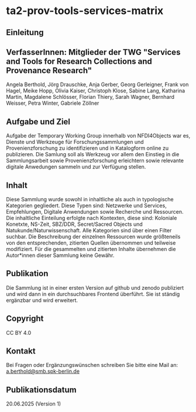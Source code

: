 # ta2-prov-tools-services-matrix

## Einleitung

## VerfasserInnen: Mitglieder der TWG "Services and Tools for Research Collections and Provenance Research"

Angela Berthold, Jörg Drauschke, Anja Gerber, Georg Gerleigner, Frank von Hagel, Meike Hopp, Olivia Kaiser, Christoph Klose, Sabine Lang, Katharina Martin, Magdalene Schlösser, Florian Thiery, Sarah Wagner, Bernhard Weisser, Petra Winter, Gabriele Zöllner

## Aufgabe und Ziel 
Aufgabe der Temporary Working Group innerhalb von NFDI4Objects war es, Dienste und Werkzeuge für Forschungssammlungen und Provenienzforschung zu identifizieren und in Katalogform online zu publizieren. Die Samlung soll als Werkzeug vor allem den Einstieg in die Sammlungsarbeit sowie Provenienzforschung erleichtern sowie relevante digitale Anwedungen sammeln und zur Verfügung stellen.

## Inhalt
Diese Sammlung wurde sowohl in inhaltliche als auch in typologische Kategorien gegliedert. Diese Typen sind: Netzwerke und Services, Empfehlungen, Digitale Anwendungen sowie Recherche und Ressourcen. Die inhaltliche Einteilung erfolgte nach Kontexten, diese sind: Koloniale Konetxte, NS-Zeit, SBZ/DDR, Secret/Sacred Objects und Natukunde/Naturwissenschaft. Alle Kategorien sind über einen Filter suchbar. Die Beschreibung der einzelnen Ressourcen wurde größteneils von den entsprechenden, zitierten Quellen übernommen und teilweise modifiziert. Für die gesammelten und zitierten Inhalte übernehmen die Autor*innen dieser Sammlung keine Gewähr.

## Publikation

Die Sammlung ist in einer ersten Version auf github und zenodo publiziert und wird dann in ein durchsuchbares Frontend überführt. Sie ist ständig ergänzbar und wird erweitert.

## Copyright

CC BY 4.0

## Kontakt
Bei Fragen oder Ergänzungswünschen schreiben Sie bitte eine Mail an: a.berthold@smb.spk-berlin.de

## Publikationsdatum

20.06.2025 (Version 1)
